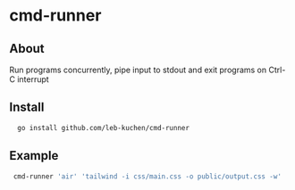 # cmd-runner

## About
Run programs concurrently, pipe input to stdout and exit programs on Ctrl-C interrupt

## Install
```bash
  go install github.com/leb-kuchen/cmd-runner
```

## Example
```bash
 cmd-runner 'air' 'tailwind -i css/main.css -o public/output.css -w'
```



